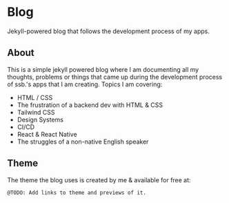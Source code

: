# Blog
Jekyll-powered blog that follows the development process of my apps.

## About
This is a simple jekyll powered blog where I am documenting all my thoughts, problems or things that came up during the development process of ssb.'s apps that I am creating. Topics I am covering:

- HTML / CSS
- The frustration of a backend dev with HTML & CSS
- Tailwind CSS
- Design Systems
- CI/CD
- React & React Native
- The struggles of a non-native English speaker

## Theme
The theme the blog uses is created by me & available for free at:

```
@TODO: Add links to theme and previews of it.
```